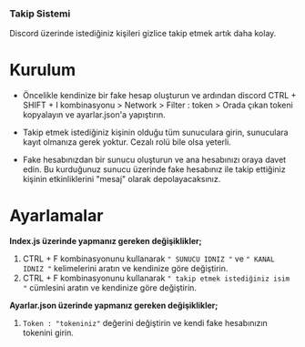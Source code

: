 ### Takip Sistemi

Discord üzerinde istediğiniz kişileri gizlice takip etmek artık daha kolay.


# Kurulum


- Öncelikle kendinize bir fake hesap oluşturun ve ardından discord CTRL + SHIFT + I kombinasyonu > Network > Filter : token > Orada çıkan tokeni kopyalayın ve ayarlar.json'a yapıştırın.

- Takip etmek istediğiniz kişinin olduğu tüm sunuculara girin, sunuculara kayıt olmanıza gerek yoktur. Cezalı rolü bile olsa yeterli.

- Fake hesabınızdan bir sunucu oluşturun ve ana hesabınızı oraya davet edin. Bu kurduğunuz sunucu üzerinde fake hesabınız ile takip ettiğiniz kişinin etkinliklerini "mesaj" olarak depolayacaksınız.

# Ayarlamalar
**Index.js üzerinde yapmanız gereken değişiklikler;**
1. CTRL + F kombinasyonunu kullanarak `" SUNUCU IDNIZ "` ve `" KANAL IDNIZ "` kelimelerini aratın ve kendinize göre değiştirin.
2. CTRL + F kombinasyonunu kullanarak `" takip etmek istediğiniz isim "` cümlesini aratın ve kendinize göre değiştirin.


**Ayarlar.json üzerinde yapmanız gereken değişiklikler;**

1. `Token : "tokeniniz"` değerini değiştirin ve kendi fake hesabınızın tokenini girin.




